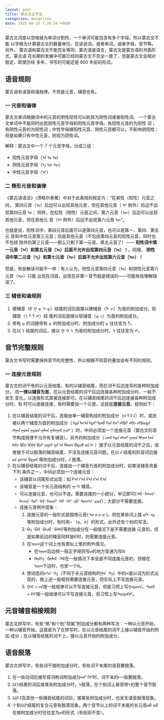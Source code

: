 ```yaml
---
layout: post
title: 蒙古文正字法
categories: mongolian
date: 2025-06-26 7:30:34 +0800
---
```

蒙古文词是以空格做为单词分割符，一个单词可能包含有多个字母。所以蒙古文不能
以字做为计算蒙古文的数量单位，应该说词，或者单词，或者字母，音节等。另外，
蒙古语和蒙古文不能完全等同，蒙古语是语言，蒙古文是蒙古语的书面形式，蒙古语
在长期的发展中可能已经同蒙古文不完全一致了，但是蒙古文会相对稳定，即使历经
多年，书写的可能还是 800 年前的形式。

## 语音规则

蒙古语有语音和谐规律，不但是元音，辅音也有。

### 一 元音和谐律

蒙古文单词根据词中的元音的阴性阳性可以称其为阴性词或者阳性词。
一个蒙古文单词中不能同时出现阴性元音字母和阳性元音字母。有阳性元音的为阳性
词；有阴性元音的为阴性词；中性字母跟阳性元音、阴性元音都可以，不影响阴阳性；
但是如果只有中性元音，则视为阴性词。

解释：蒙古文中一个 7 个元音字母，分成三组：

* 阳性元音字母（ᠠ ᠣ ᠤ）
* 阴性元音字母（ᠡ ᠥ ᠦ）
* 中性元音字母（ᠢ）

### 二 唇形元音和谐律

《蒙古语语法》（清格尔泰著）中对于此条规则规定为：“在紧性（阳性）元音之间，
第四元音（ᠣ）后边可以出现其他元音，但在其他元音（ ᠢ 例外）后边不出现第四元音 ᠣ；
同样，在松性（阴性）元音之间，第六元音（ᠥ）后边可以出现其他元音，但在其他元
音（ᠢ 例外）后边不出现第六元音 ᠥ”。

也就是说，阳性词中，第四元音后面可以是第四元音，也可以是第一、第四、第五元
音和中性元音第三元音；但是其他元音（不包括第四元音的阳性元音，同时也不包括
除外的第三元音——那么只剩下第一元音、第五元音了）——
**阳性词中第一元音（ᠠ）和第五元音（ᠤ）后面不允许出现第四元音（ᠣ）！**。同理，
**阴性词中第二元音（ᠡ）和第七元音（ᠦ）后面不允许出现第六元音（ᠥ）！**

但是，有些解读可能不一样：有人认为，阳性元音第四元音（ᠣ）和阴性元音第六元音（ᠥ）只能
出现在词首，出现在非第一音节就是错误的——可能有些理解错误了。

### 三 辅音和谐规则

1. 硬辅音（ᠪ ᠭ ᠷ ᠰ ᠳ）结尾的词后面接以硬辅音（ᠲ ᠴ）为首的附加成分，软辅音（ᠨ ᠮ ᠯ ᠩ）结
尾的词后面接以软辅音（ᠳ ᠵ）为首的附加成分。
2. 带有 ᠷ 的词接带有 ᠷ 的附加成分时，附加成分的 ᠷ 往往变为 ᠯ。
3. 在以 ᠨ 结尾的词后，接以 ᠭ ᠬ ᠨ 为首的附加成分时，ᠨ 往往变为 ᠩ。

## 音节完整规则

蒙古文书写时需要保持音节的完整性，所以根据不同音的叠加会有不同的规则。

### 一 连接元音规则

蒙古文的词干有的以元音结尾，有的以辅音结尾，而在词干后边连写的各种附加成分，
则**一律以辅音为首**，在以元音结尾的词干后边连接各种附加成分时，一般不发生
变化，以连接形式直接连接即可。在以辅音结尾的词干后边连接各种附加成分时，有
时可以直接连接，有时需要加一个元音，这就是**连接元音**。规则如下：

1. 在以辅音结尾的词干后，连接由单一辅音构成的附加成分（‍<span class="mglusg">‍ᠭ ‍ᠮ ‍ᠯ ‍ᠨ</span>）时，或连接以两个辅音为首的附加成分（<span class="mglusg"> ‍ᠯᠲᠠ ‍ᠯᠭ᠎ᠠ ‍ᠯᠲᠠᠢ ‍ᠯᠳᠦ ‍ᠯᠴᠠ ‍ᠮᠵᠢ
 ‍ᠩᠭᠦᠢ ‍ᠩᠺᠢ ‍ᠩᠭᠦᠤᠲᠠ ‍ᠩᠭᠠᠨ ‍ᠭᠳᠠ ‍ᠭᠲᠤᠨ ‍ᠭᠰᠠᠨ ‍ᠭᠰᠠᠭᠠᠷ ‍ᠭᠴᠢ </span>）时，中间必须加一个连接元音（蒙古文的音节构成规律不允许有复辅音）。另外的附加成分（<span class="mglusg"> ‍ᠨᠴᠠᠷ ‍ᠮᠲᠠ ‍ᠩᠬᠠᠢ ‍ᠭᠴᠢᠨ ‍ᠮᠰᠢᠭ ‍ᠯᠵᠠ ‍ᠰᠺᠢ ‍ᠪᠺᠢ ‍ᠯᠺᠢᠯᠠ ‍ᠪᠴᠢ ‍ᠭᠲᠠᠢ ‍ᠷᠠ ᠠ ‍ᠮᠰᠦᠭ ‍ᠪᠲᠦᠷ ‍ᠳ ‍ᠰ </span>）接于以元音结尾的词干之后，或者接于可以脱落的辅音结尾，不涉及连接元音问题。在以 <span class="mglusg">‍ᠨ</span> 结尾的形容词后接<span class="mglusg"> ‍ᠳ ‍ᠷᠬ᠎ᠠ ᠪᠲᠦᠷ </span >等附加成分时，‍<span class="mglusg">‍ᠨ </span> 脱落。
2. 在以辅音结尾的词干后，连接由一个辅音为首的附加成分时，如果该辅音具备下列
条件之一，中间必须加一个连接元音：
    * 该辅音以词尾形式出现：如<span class="mglusg"> ‍ᠮ᠎ᠠ ‍ᠶ᠎ᠠ ‍ᠯ᠎ᠠ ‍ᠨ᠎ᠠ ‍ᠷ᠎ᠠ </span>
    * 该辅音是一个长元音结构的<span class="mglusg"> ‍᠊ᠭ‍᠊ ‍ᠭᠡ‍ </span>辅音。
    * 可以连接元音，也可以不连。需要连接的一小部分，牢记即可(<span class="mglusg"> ‍ᠮᠠᠷ᠂ ‍ᠮᠠᠭᠴᠠ᠂ ‍ᠮᠠᠨᠵᠢᠨ᠂ ‍ᠮᠦᠢ᠂ ‍ᠮᠠᠯ᠂ ‍ᠮᠠᠢᠴᠢ᠂ ‍ᠮᠠᠮ᠂ ‍ᠰᠢ᠂ ‍ᠶᠦ᠂ ‍ᠯᠦᠭ᠎ᠠ᠂ ‍‍ᠷᠦᠨ</span>)；大部分不需要连接。
    * 连接元音例外现象：
        1. 连接元音的一般形式是圆唇元音(‍<span class="mglusg"> ᠣ‍ ‍ᠤ‍ ‍ᠥ‍ ‍ᠦ‍ </span>)，但在某些词上接<span class="mglusg"> ‍ᠷᠬᠡ‍᠂ ‍ᠩ </span> 等附加成分时，有时用<span class="mglusg"> ‍ᠠ‍ </span>（a，e）的形式，此外还有个别的写法。
        2. <span class="mglusg">ᠪᠠ᠂ ᠪᠠᠯ᠂ ᠪᠠᠴᠤ᠂ ᠪᠠᠰᠤ</span>等附加成分在一般情况下是不需要连接
        元音的，但是如果前边的辅音同样是<span class="mglusg">ᠪ</span>时，则需要连接元音。
        3. 在<span class="mglusg">ᠥᠭ</span>这个词上也有类似上里的例外情况。
            - 在<span class="mglusg">ᠥᠭ</span>后边按一般正字规则写<span class="mglusg">‍ᠥ‍</span>的地方变通为写<span class="mglusg">‍ᠭᠥ</span>
            - <span class="mglusg">ᠬᠥᠯ᠎ᠡ᠂ ᠬᠦᠯᠡᠷ᠂ ᠬᠡᠷ</span>在一般情况下本垒是不同连接元音的，但接在<span class="mglusg">ᠥᠭ</span>下边时，也家一个<span class="mglusg">‍ᠭᠥ</span>。
        4. 使动态的<span class="mglusg">‍ᠭ᠎ᠠ᠂ ᠭᠡ</span>（不同于长元音结构的<span class="mglusg">ᠭᠠ᠂ ᠭᠡ</span>）中的<span class="mglusg">‍ᠭ</span>是以词为形式出现的，按上述一般规则需要连接元音，但实际上不写连接元音。
        5. <span class="mglusg">ᠭᠠᠷ + ‍ᠵᠠ</span>按一般规律可以不写连接元音，但是习惯上写<span class="mglusg">ᠭᠠᠷᠦᠵᠠ</span>。<span class="mglusg">ᠰᠦᠷ + ᠺᠡᠢ</span>按一般规律可以不写连接元音，但习惯上写<span class="mglusg">ᠰᠦᠷᠡᠺᠡᠢ</span>。

## 元音辅音相接规则

蒙古文拼写中，有些“格”和个别“领属”附加成分都有两种写法：一种以元音开始，
一种以辅音开始。这就是为了在拼写时，在以元音结尾的词干上接以辅音开始的附加
成分；在以辅音结尾的词干上，接以元音开始的附加成分。

## 语音脱落

蒙古文拼写中，有些词干接附加成分时，有些词干末尾的语音要脱落。

1. 在一些动词后接形容词构词附加成分<span class="mglusg">‍ᠬᠠᠢ ‍ᠬᠡᠢ</span>时，词干末的<span class="mglusg">‍ᠠ‍</span>一般要脱落。
2. 以<span class="mglusg">ᠨ</span>结尾的词后接某些附加成分时，<span class="mglusg">ᠨ</span>脱落，在个别词上甚至带<span class="mglusg">ᠨ</span>的整个音节脱落。
3. 以<span class="mglusg">‍ᠷ ‍ᠯ</span>及其他一些辅音结尾的词后，接某些附加成分时，也发生语音脱落现象。
4. 个别以<span class="mglusg">‍ᠢ</span>结尾的复合元音有脱落现象。两个音节以上的词干末尾的长元音<span class="mglusg">‍ᠦᠦ ‍ᠤᠤ</span>在接附加成分时往往变为<span class="mglusg">‍ᠦ‍</span>的形式（有些则不变）。
<span class="mglusg"></span>
